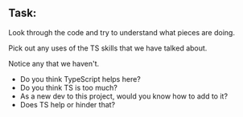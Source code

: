 ## Task:

Look through the code and try to understand what pieces are doing.

Pick out any uses of the TS skills that we have talked about.

Notice any that we haven't.

- Do you think TypeScript helps here? 
- Do you think TS is too much?
- As a new dev to this project, would you know how to add to it?
- Does TS help or hinder that?